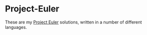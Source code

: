 # Project-Euler
These are my [Project Euler](http://www.projecteuler.net) solutions,
written in a number of different languages.
